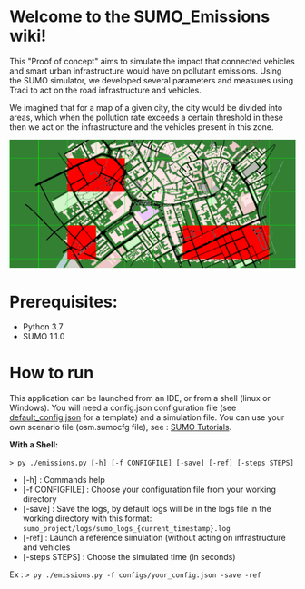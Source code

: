 # Welcome to the SUMO_Emissions wiki!

This "Proof of concept" aims to simulate the impact that connected vehicles and smart urban infrastructure would have on pollutant emissions.
Using the SUMO simulator, we developed several parameters and measures using Traci to act on the road infrastructure and vehicles.

We imagined that for a map of a given city, the city would be divided into areas, 
which when the pollution rate exceeds a certain threshold in these then we act on the infrastructure and the vehicles present in this zone.

![](https://github.com/Ahp06/SUMO_Emissions/blob/master/sumo_project/imgs/simulation_example.PNG)

# Prerequisites:
* Python 3.7
* SUMO 1.1.0

# How to run 

This application can be launched from an IDE, or from a shell (linux or Windows). 
You will need a config.json configuration file (see [default_config.json](https://github.com/Ahp06/SUMO_Emissions/blob/master/sumo_project/configs/default_config.json) for a template) and a simulation file.
You can use your own scenario file (osm.sumocfg file), see : [SUMO Tutorials](http://sumo.dlr.de/wiki/Tutorials). 

**With a Shell:**

`> py ./emissions.py [-h] [-f CONFIGFILE] [-save] [-ref] [-steps STEPS]`

* [-h] : Commands help 
* [-f CONFIGFILE] : Choose your configuration file from your working directory
* [-save] : Save the logs, by default logs will be in the logs file in the working directory with this format: 
`sumo_project/logs/sumo_logs_{current_timestamp}.log`
* [-ref] : Launch a reference simulation (without acting on infrastructure and vehicles
* [-steps STEPS] : Choose the simulated time (in seconds) 

Ex : `> py ./emissions.py -f configs/your_config.json -save -ref`



